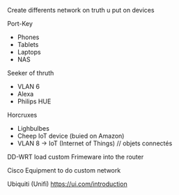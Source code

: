 
Create differents network on truth u put on devices

Port-Key 
- Phones
- Tablets
- Laptops
- NAS

Seeker of thruth
- VLAN 6
- Alexa
- Philips HUE 

Horcruxes
- Lighbulbes
- Cheep IoT device (buied on Amazon)
- VLAN 8
-> IoT (Internet of Things) // objets connectés

DD-WRT 
load custom Frimeware into the router 

Cisco Equipment
	to do custom network

Ubiquiti (Unifi)
https://ui.com/introduction

